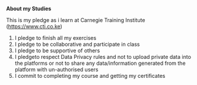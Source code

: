 <b>About my Studies</b>


This is my pledge as i learn at Carnegie Training Institute (https://www.cti.co.ke)

1. I pledge to finish all my exercises
2. I pledge to be collaborative and participate in class
3. I pledge to be supportive of others
4. I pledgeto respect Data Privacy rules and not to upload private data into the platforms or not to share any data/information generated from the platform with un-authorised users
5. I commit to completing my course and getting my certificates
